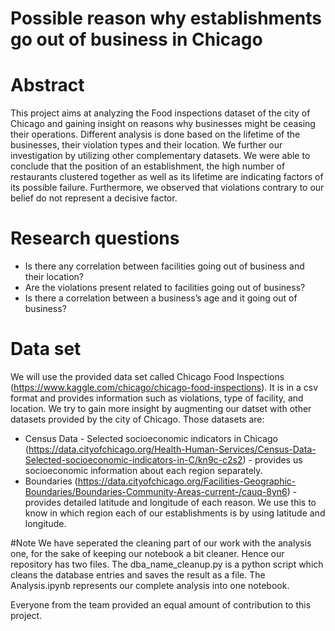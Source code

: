 # Possible reason why establishments go out of business in Chicago

# Abstract
This project aims at analyzing the Food inspections dataset of the city of Chicago and gaining insight on reasons why businesses might be ceasing their operations. Different analysis is done based on the lifetime of the businesses, their violation types and their location. We further our investigation by utilizing other complementary datasets. We were able to conclude that the position of an establishment, the high number of restaurants clustered together as well as its lifetime are indicating factors of its possible failure. Furthermore, we observed that violations contrary to our belief do not represent a decisive factor.

# Research questions
* Is there any correlation between facilities going out of business and their location?
* Are the violations present related to facilities going out of business?
* Is there a correlation between a business’s age and it going out of business?

# Data set
We will use the provided data set called Chicago Food Inspections (https://www.kaggle.com/chicago/chicago-food-inspections). It is in a csv format and provides information such as violations, type of facility, and location. We try to gain more insight by augmenting our datset with other datasets provided by the city of Chicago. Those datasets are:
* Census Data - Selected socioeconomic indicators in Chicago (https://data.cityofchicago.org/Health-Human-Services/Census-Data-Selected-socioeconomic-indicators-in-C/kn9c-c2s2) - provides us socioeconomic information about each region separately.
* Boundaries (https://data.cityofchicago.org/Facilities-Geographic-Boundaries/Boundaries-Community-Areas-current-/cauq-8yn6) - provides detailed latitude and longitude of each reason. We use this to know in which region each of our establishments is by using latitude and longitude.

#Note
We have seperated the cleaning part of our work with the analysis one, for the sake of keeping our notebook a bit cleaner. Hence our repository has two files. The dba_name_cleanup.py is a python script which cleans the database entries and saves the result as a file. The Analysis.ipynb represents our complete analysis into one notebook.

Everyone from the team provided an equal amount of contribution to this project.
